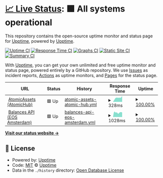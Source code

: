 # [📈 Live Status](https://upptime.github.io/upptime): <!--live status--> **🟩 All systems operational**

This repository contains the open-source uptime monitor and status page for [Upptime](https://upptime.js.org), powered by [Upptime](https://github.com/upptime/upptime).

[![Uptime CI](https://github.com/TacoCompany/upptime/workflows/Uptime%20CI/badge.svg)](https://github.com/TacoCompany/upptime/actions?query=workflow%3A%22Uptime+CI%22)
[![Response Time CI](https://github.com/TacoCompany/upptime/workflows/Response%20Time%20CI/badge.svg)](https://github.com/TacoCompany/upptime/actions?query=workflow%3A%22Response+Time+CI%22)
[![Graphs CI](https://github.com/TacoCompany/upptime/workflows/Graphs%20CI/badge.svg)](https://github.com/TacoCompany/upptime/actions?query=workflow%3A%22Graphs+CI%22)
[![Static Site CI](https://github.com/TacoCompany/upptime/workflows/Static%20Site%20CI/badge.svg)](https://github.com/TacoCompany/upptime/actions?query=workflow%3A%22Static+Site+CI%22)
[![Summary CI](https://github.com/TacoCompany/upptime/workflows/Summary%20CI/badge.svg)](https://github.com/TacoCompany/upptime/actions?query=workflow%3A%22Summary+CI%22)

With [Upptime](https://upptime.js.org), you can get your own unlimited and free uptime monitor and status page, powered entirely by a GitHub repository. We use [Issues](https://github.com/upptime/upptime/issues) as incident reports, [Actions](https://github.com/TacoCompany/upptime/actions) as uptime monitors, and [Pages](https://upptime.github.io/upptime) for the status page.

<!--start: status pages-->
<!-- This summary is generated by Upptime (https://github.com/upptime/upptime) -->
<!-- Do not edit this manually, your changes will be overwritten -->
<!-- prettier-ignore -->
| URL | Status | History | Response Time | Uptime |
| --- | ------ | ------- | ------------- | ------ |
| <img alt="" src="https://icons.duckduckgo.com/ip3/wax.api.atomicassets.io.ico" height="13"> [AtomicAssets (AtomicHub)](https://wax.api.atomicassets.io/atomicassets/v1/assets/1099548897666) | 🟩 Up | [atomic-assets-atomic-hub.yml](https://github.com/TacoCompany/upptime/commits/HEAD/history/atomic-assets-atomic-hub.yml) | <details><summary><img alt="Response time graph" src="./graphs/atomic-assets-atomic-hub/response-time-week.png" height="20"> 328ms</summary><br><a href="https://status.tacocrypto.io/history/atomic-assets-atomic-hub"><img alt="Response time 870" src="https://img.shields.io/endpoint?url=https%3A%2F%2Fraw.githubusercontent.com%2FTacoCompany%2Fupptime%2FHEAD%2Fapi%2Fatomic-assets-atomic-hub%2Fresponse-time.json"></a><br><a href="https://status.tacocrypto.io/history/atomic-assets-atomic-hub"><img alt="24-hour response time 472" src="https://img.shields.io/endpoint?url=https%3A%2F%2Fraw.githubusercontent.com%2FTacoCompany%2Fupptime%2FHEAD%2Fapi%2Fatomic-assets-atomic-hub%2Fresponse-time-day.json"></a><br><a href="https://status.tacocrypto.io/history/atomic-assets-atomic-hub"><img alt="7-day response time 328" src="https://img.shields.io/endpoint?url=https%3A%2F%2Fraw.githubusercontent.com%2FTacoCompany%2Fupptime%2FHEAD%2Fapi%2Fatomic-assets-atomic-hub%2Fresponse-time-week.json"></a><br><a href="https://status.tacocrypto.io/history/atomic-assets-atomic-hub"><img alt="30-day response time 326" src="https://img.shields.io/endpoint?url=https%3A%2F%2Fraw.githubusercontent.com%2FTacoCompany%2Fupptime%2FHEAD%2Fapi%2Fatomic-assets-atomic-hub%2Fresponse-time-month.json"></a><br><a href="https://status.tacocrypto.io/history/atomic-assets-atomic-hub"><img alt="1-year response time 335" src="https://img.shields.io/endpoint?url=https%3A%2F%2Fraw.githubusercontent.com%2FTacoCompany%2Fupptime%2FHEAD%2Fapi%2Fatomic-assets-atomic-hub%2Fresponse-time-year.json"></a></details> | <details><summary><a href="https://status.tacocrypto.io/history/atomic-assets-atomic-hub">100.00%</a></summary><a href="https://status.tacocrypto.io/history/atomic-assets-atomic-hub"><img alt="All-time uptime 99.91%" src="https://img.shields.io/endpoint?url=https%3A%2F%2Fraw.githubusercontent.com%2FTacoCompany%2Fupptime%2FHEAD%2Fapi%2Fatomic-assets-atomic-hub%2Fuptime.json"></a><br><a href="https://status.tacocrypto.io/history/atomic-assets-atomic-hub"><img alt="24-hour uptime 100.00%" src="https://img.shields.io/endpoint?url=https%3A%2F%2Fraw.githubusercontent.com%2FTacoCompany%2Fupptime%2FHEAD%2Fapi%2Fatomic-assets-atomic-hub%2Fuptime-day.json"></a><br><a href="https://status.tacocrypto.io/history/atomic-assets-atomic-hub"><img alt="7-day uptime 100.00%" src="https://img.shields.io/endpoint?url=https%3A%2F%2Fraw.githubusercontent.com%2FTacoCompany%2Fupptime%2FHEAD%2Fapi%2Fatomic-assets-atomic-hub%2Fuptime-week.json"></a><br><a href="https://status.tacocrypto.io/history/atomic-assets-atomic-hub"><img alt="30-day uptime 100.00%" src="https://img.shields.io/endpoint?url=https%3A%2F%2Fraw.githubusercontent.com%2FTacoCompany%2Fupptime%2FHEAD%2Fapi%2Fatomic-assets-atomic-hub%2Fuptime-month.json"></a><br><a href="https://status.tacocrypto.io/history/atomic-assets-atomic-hub"><img alt="1-year uptime 100.00%" src="https://img.shields.io/endpoint?url=https%3A%2F%2Fraw.githubusercontent.com%2FTacoCompany%2Fupptime%2FHEAD%2Fapi%2Fatomic-assets-atomic-hub%2Fuptime-year.json"></a></details>
| <img alt="" src="https://icons.duckduckgo.com/ip3/lightapi.eosamsterdam.net.ico" height="13"> [Balances API (EOS Amsterdam)](https://lightapi.eosamsterdam.net/api/balances/wax/eosio.token) | 🟩 Up | [balances-api-eos-amsterdam.yml](https://github.com/TacoCompany/upptime/commits/HEAD/history/balances-api-eos-amsterdam.yml) | <details><summary><img alt="Response time graph" src="./graphs/balances-api-eos-amsterdam/response-time-week.png" height="20"> 1028ms</summary><br><a href="https://status.tacocrypto.io/history/balances-api-eos-amsterdam"><img alt="Response time 753" src="https://img.shields.io/endpoint?url=https%3A%2F%2Fraw.githubusercontent.com%2FTacoCompany%2Fupptime%2FHEAD%2Fapi%2Fbalances-api-eos-amsterdam%2Fresponse-time.json"></a><br><a href="https://status.tacocrypto.io/history/balances-api-eos-amsterdam"><img alt="24-hour response time 1044" src="https://img.shields.io/endpoint?url=https%3A%2F%2Fraw.githubusercontent.com%2FTacoCompany%2Fupptime%2FHEAD%2Fapi%2Fbalances-api-eos-amsterdam%2Fresponse-time-day.json"></a><br><a href="https://status.tacocrypto.io/history/balances-api-eos-amsterdam"><img alt="7-day response time 1028" src="https://img.shields.io/endpoint?url=https%3A%2F%2Fraw.githubusercontent.com%2FTacoCompany%2Fupptime%2FHEAD%2Fapi%2Fbalances-api-eos-amsterdam%2Fresponse-time-week.json"></a><br><a href="https://status.tacocrypto.io/history/balances-api-eos-amsterdam"><img alt="30-day response time 1174" src="https://img.shields.io/endpoint?url=https%3A%2F%2Fraw.githubusercontent.com%2FTacoCompany%2Fupptime%2FHEAD%2Fapi%2Fbalances-api-eos-amsterdam%2Fresponse-time-month.json"></a><br><a href="https://status.tacocrypto.io/history/balances-api-eos-amsterdam"><img alt="1-year response time 864" src="https://img.shields.io/endpoint?url=https%3A%2F%2Fraw.githubusercontent.com%2FTacoCompany%2Fupptime%2FHEAD%2Fapi%2Fbalances-api-eos-amsterdam%2Fresponse-time-year.json"></a></details> | <details><summary><a href="https://status.tacocrypto.io/history/balances-api-eos-amsterdam">100.00%</a></summary><a href="https://status.tacocrypto.io/history/balances-api-eos-amsterdam"><img alt="All-time uptime 99.95%" src="https://img.shields.io/endpoint?url=https%3A%2F%2Fraw.githubusercontent.com%2FTacoCompany%2Fupptime%2FHEAD%2Fapi%2Fbalances-api-eos-amsterdam%2Fuptime.json"></a><br><a href="https://status.tacocrypto.io/history/balances-api-eos-amsterdam"><img alt="24-hour uptime 100.00%" src="https://img.shields.io/endpoint?url=https%3A%2F%2Fraw.githubusercontent.com%2FTacoCompany%2Fupptime%2FHEAD%2Fapi%2Fbalances-api-eos-amsterdam%2Fuptime-day.json"></a><br><a href="https://status.tacocrypto.io/history/balances-api-eos-amsterdam"><img alt="7-day uptime 100.00%" src="https://img.shields.io/endpoint?url=https%3A%2F%2Fraw.githubusercontent.com%2FTacoCompany%2Fupptime%2FHEAD%2Fapi%2Fbalances-api-eos-amsterdam%2Fuptime-week.json"></a><br><a href="https://status.tacocrypto.io/history/balances-api-eos-amsterdam"><img alt="30-day uptime 100.00%" src="https://img.shields.io/endpoint?url=https%3A%2F%2Fraw.githubusercontent.com%2FTacoCompany%2Fupptime%2FHEAD%2Fapi%2Fbalances-api-eos-amsterdam%2Fuptime-month.json"></a><br><a href="https://status.tacocrypto.io/history/balances-api-eos-amsterdam"><img alt="1-year uptime 99.93%" src="https://img.shields.io/endpoint?url=https%3A%2F%2Fraw.githubusercontent.com%2FTacoCompany%2Fupptime%2FHEAD%2Fapi%2Fbalances-api-eos-amsterdam%2Fuptime-year.json"></a></details>

<!--end: status pages-->

[**Visit our status website →**](https://upptime.github.io/upptime)

## 📄 License

- Powered by: [Upptime](https://github.com/upptime/upptime)
- Code: [MIT](./LICENSE) © [Upptime](https://upptime.js.org)
- Data in the `./history` directory: [Open Database License](https://opendatacommons.org/licenses/odbl/1-0/)
